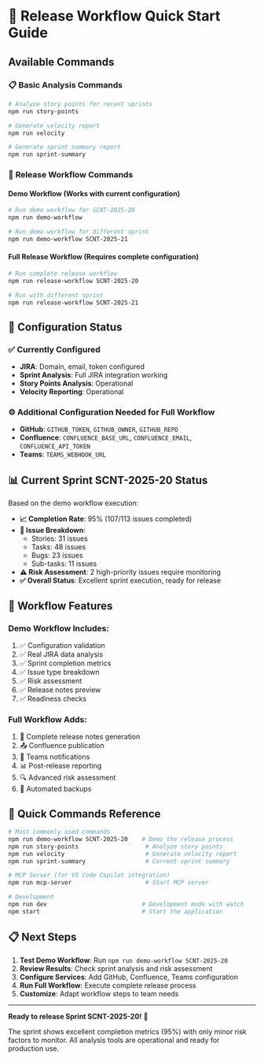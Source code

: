 # 🚀 Release Workflow Quick Start Guide

## Available Commands

### 📋 **Basic Analysis Commands**
```bash
# Analyze story points for recent sprints
npm run story-points

# Generate velocity report
npm run velocity  

# Generate sprint summary report
npm run sprint-summary
```

### 🎯 **Release Workflow Commands**

#### **Demo Workflow** (Works with current configuration)
```bash
# Run demo workflow for SCNT-2025-20
npm run demo-workflow

# Run demo workflow for different sprint
npm run demo-workflow SCNT-2025-21
```

#### **Full Release Workflow** (Requires complete configuration)
```bash
# Run complete release workflow
npm run release-workflow SCNT-2025-20

# Run with different sprint
npm run release-workflow SCNT-2025-21
```

## 🔧 Configuration Status

### ✅ **Currently Configured**
- **JIRA**: Domain, email, token configured
- **Sprint Analysis**: Full JIRA integration working
- **Story Points Analysis**: Operational
- **Velocity Reporting**: Operational

### ⚙️ **Additional Configuration Needed for Full Workflow**
- **GitHub**: `GITHUB_TOKEN`, `GITHUB_OWNER`, `GITHUB_REPO`
- **Confluence**: `CONFLUENCE_BASE_URL`, `CONFLUENCE_EMAIL`, `CONFLUENCE_API_TOKEN`  
- **Teams**: `TEAMS_WEBHOOK_URL`

## 📊 Current Sprint SCNT-2025-20 Status

Based on the demo workflow execution:

- **📈 Completion Rate**: 95% (107/113 issues completed)
- **🎯 Issue Breakdown**: 
  - Stories: 31 issues
  - Tasks: 48 issues  
  - Bugs: 23 issues
  - Sub-tasks: 11 issues
- **⚠️ Risk Assessment**: 2 high-priority issues require monitoring
- **✅ Overall Status**: Excellent sprint execution, ready for release

## 🎯 Workflow Features

### **Demo Workflow Includes:**
1. ✅ Configuration validation
2. ✅ Real JIRA data analysis
3. ✅ Sprint completion metrics
4. ✅ Issue type breakdown
5. ✅ Risk assessment
6. ✅ Release notes preview
7. ✅ Readiness checks

### **Full Workflow Adds:**
1. 📝 Complete release notes generation
2. 📤 Confluence publication
3. 📢 Teams notifications
4. 📊 Post-release reporting
5. 🔍 Advanced risk assessment
6. 💾 Automated backups

## 🚀 Quick Commands Reference

```bash
# Most commonly used commands
npm run demo-workflow SCNT-2025-20    # Demo the release process
npm run story-points                   # Analyze story points
npm run velocity                       # Generate velocity report  
npm run sprint-summary                 # Current sprint summary

# MCP Server (for VS Code Copilot integration)
npm run mcp-server                     # Start MCP server

# Development
npm run dev                           # Development mode with watch
npm start                             # Start the application
```

## 📋 Next Steps

1. **Test Demo Workflow**: Run `npm run demo-workflow SCNT-2025-20`
2. **Review Results**: Check sprint analysis and risk assessment
3. **Configure Services**: Add GitHub, Confluence, Teams configuration
4. **Run Full Workflow**: Execute complete release process
5. **Customize**: Adapt workflow steps to team needs

---

**Ready to release Sprint SCNT-2025-20!** 🎉

The sprint shows excellent completion metrics (95%) with only minor risk factors to monitor. All analysis tools are operational and ready for production use.
